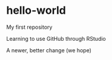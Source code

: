 # hello-world

My  first repository

Learning to use GitHub through RStudio

A newer, better change (we hope)
